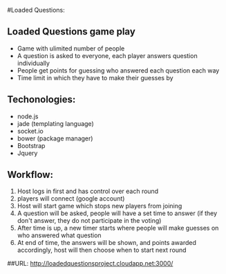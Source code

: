 #Loaded Questions:

## Loaded Questions game play
- Game with ulimited number of people
- A question is asked to everyone, each player answers question individually
- People get points for guessing who answered each question each way
- Time limit in which they have to make their guesses by 

## Techonologies:
- node.js
- jade (templating language)
- socket.io
- bower (package manager)
- Bootstrap
- Jquery

## Workflow: 
1. Host logs in first and has control over each round
2. players will connect (google account)
3. Host will start game which stops new players from joining
4. A question will be asked, people will have a set time to answer (if they don't answer, they do not participate in the voting)
5. After time is up, a new timer starts where people will make guesses on who answered what question
6. At end of time, the answers will be shown, and points awarded accordingly, host will then choose when to start next round 

##URL:
http://loadedquestionsproject.cloudapp.net:3000/
